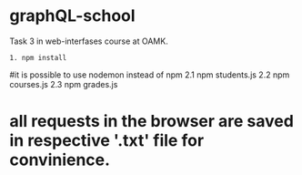 # graphQL-school

Task 3 in web-interfases course at OAMK.

    1. npm install

#it is possible to use nodemon instead of npm
    2.1 npm students.js
    2.2 npm courses.js
    2.3 npm grades.js

# all requests in the browser are saved in respective '.txt' file for convinience.